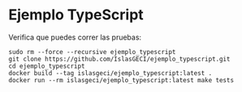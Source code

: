 # Ejemplo TypeScript

Verifica que puedes correr las pruebas:

```shell
sudo rm --force --recursive ejemplo_typescript
git clone https://github.com/IslasGECI/ejemplo_typescript.git
cd ejemplo_typescript
docker build --tag islasgeci/ejemplo_typescript:latest .
docker run --rm islasgeci/ejemplo_typescript:latest make tests
```

